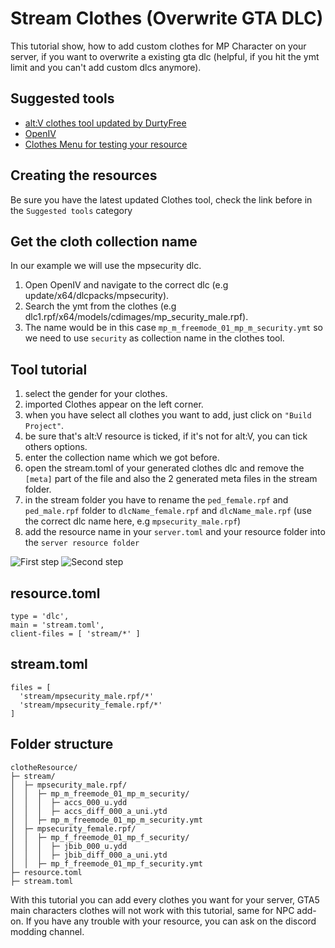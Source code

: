 # Stream Clothes (Overwrite GTA DLC)
This tutorial show, how to add custom clothes for MP Character on your server, if you want to overwrite a existing gta dlc (helpful, if you hit the ymt limit and you can't add custom dlcs anymore).

## Suggested tools 
* [alt:V clothes tool updated by DurtyFree](https://github.com/DurtyFree/altv-cloth-tool/releases/latest)
* [OpenIV](https://openiv.com)
* [Clothes Menu for testing your resource](https://github.com/Nicoo34/Clothes-Menu)


## Creating the resources 
Be sure you have the latest updated Clothes tool, check the link before in the ```Suggested tools``` category

## Get the cloth collection name
In our example we will use the mpsecurity dlc.

1. Open OpenIV and navigate to the correct dlc (e.g update/x64/dlcpacks/mpsecurity).
2. Search the ymt from the clothes (e.g dlc1.rpf/x64/models/cdimages/mp_security_male.rpf).
3. The name would be in this case ``mp_m_freemode_01_mp_m_security.ymt`` so we need to use ``security`` as collection name in the clothes tool.

## Tool tutorial 
1. select the gender for your clothes.
2. imported Clothes appear on the left corner.
3. when you have select all clothes you want to add, just click on ```"Build Project"```.
4. be sure that's alt:V resource is ticked, if it's not for alt:V, you can tick others options.
5. enter the collection name which we got before.
6. open the stream.toml of your generated clothes dlc and remove the ``[meta]`` part of the file and also the 2 generated meta files in the stream folder.
7. in the stream folder you have to rename the ``ped_female.rpf`` and ``ped_male.rpf`` folder to ``dlcName_female.rpf`` and ``dlcName_male.rpf`` (use the correct dlc name here, e.g ``mpsecurity_male.rpf``)
8. add the resource name in your ```server.toml``` and your resource folder into the ```server resource folder```


![First step](~/altv-docs-assets/altv-docs-gta/images/tutorials/stream_clothes/first_overwrite.png)
![Second step](~/altv-docs-assets/altv-docs-gta/images/tutorials/stream_clothes/second_overwrite.png)

## **resource.toml** 
```
type = 'dlc',
main = 'stream.toml',
client-files = [ 'stream/*' ]
```

## **stream.toml**
```
files = [
  'stream/mpsecurity_male.rpf/*'
  'stream/mpsecurity_female.rpf/*'
]
```

## Folder structure 
```
clotheResource/
├─ stream/
│  ├─ mpsecurity_male.rpf/
│  │  ├─ mp_m_freemode_01_mp_m_security/
│  │  │  ├─ accs_000_u.ydd
│  │  │  ├─ accs_diff_000_a_uni.ytd
│  │  ├─ mp_m_freemode_01_mp_m_security.ymt
│  ├─ mpsecurity_female.rpf/
│  │  ├─ mp_f_freemode_01_mp_f_security/
│  │  │  ├─ jbib_000_u.ydd
│  │  │  ├─ jbib_diff_000_a_uni.ytd
│  │  ├─ mp_f_freemode_01_mp_f_security.ymt
├─ resource.toml
├─ stream.toml
```

With this tutorial you can add every clothes you want for your server, GTA5 main characters clothes will not work with this tutorial, same for NPC add-on.
If you have any trouble with your resource, you can ask on the discord modding channel.
